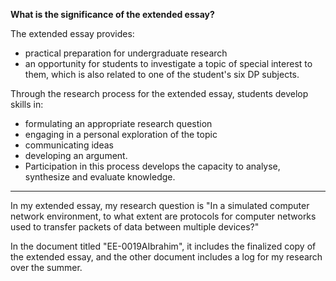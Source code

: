 **What is the significance of the extended essay?**

The extended essay provides:

- practical preparation for undergraduate research
- an opportunity for students to investigate a topic of special interest to them, which is also related to one of the student's six DP subjects. 

Through the research process for the extended essay, students develop skills in:

- formulating an appropriate research question
- engaging in a personal exploration of the topic
- communicating ideas
- developing an argument. 
- Participation in this process develops the capacity to analyse, synthesize and evaluate knowledge.

*********************************************************************************************************

In my extended essay, my research question is "In a simulated computer network environment, to what extent are protocols for computer networks used to transfer packets of data between multiple devices?"

In the document titled "EE-0019AIbrahim", it includes the finalized copy of the extended essay, and the other document includes a log for my research over the summer. 
